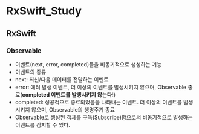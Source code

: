 # RxSwift_Study

## RxSwift

### Observable
- 이벤트(next, error, completed)들을 비동기적으로 생성하는 기능
- 이벤트의 종류
-   next: 최신/다음 데이터를 전달하는 이벤트
-   error: 에러 발생 이벤트, 더 이상의 이벤트를 발생시키지 않으며, Observable 종료(**completed 이벤트를 발생시키지 않는다!**)
-   completed: 성공적으로 종료되었음을 나타내는 이벤트. 더 이상의 이벤트를 발생시키지 않으며, Observable의 생명주기 종료
- Observable로 생성된 객체를 구독(Subscribe)함으로써 비동기적으로 발생하는 이벤트를 감지할 수 있다.
